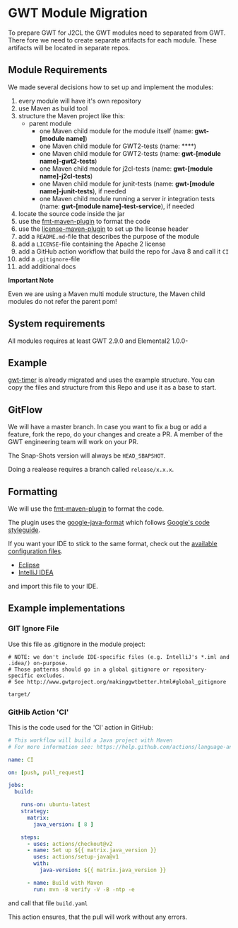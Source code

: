 # GWT Module Migration
To prepare GWT for J2CL the GWT modules need to separated from GWT.
There fore we need to create separate artifacts for each module. These artifacts will be located in separate repos.

## Module Requirements
We made several decisions how to set up and implement the modules:

1. every module will have it's own repository
2. use Maven as build tool
3. structure the Maven project like this:
    * parent module
        * one Maven child module for the module itself (name: **gwt-[module name]**)
        * one Maven child module for GWT2-tests (name: ****)
        * one Maven child module for GWT2-tests (name: **gwt-[module name]-gwt2-tests**)
        * one Maven child module for j2cl-tests (name: **gwt-[module name]-j2cl-tests**)
        * one Maven child module for junit-tests (name: **gwt-[module name]-junit-tests**), if needed
        * one Maven child module running a server ir integration tests (name: **gwt-[module name]-test-service**), if needed
4. locate the source code inside the jar
5. use the [fmt-maven-plugin](https://github.com/coveooss/fmt-maven-plugin) to format the code
6. use the [license-maven-plugin](https://github.com/mycila/license-maven-plugin) to set up the license header
7. add a `README.md`-file that describes the purpose of the module
8. add a `LICENSE`-file containing the Apache 2 license
9. add a GitHub action workflow that build the repo for Java 8 and call it `CI`
11. add a `.gitignore`-file
12. add additional docs

**Important Note**

Even we are using a Maven multi module structure, the Maven child modules do not refer the parent pom!

## System requirements
All modules requires at least GWT 2.9.0 and Elemental2 1.0.0-


## Example
[gwt-timer](https://github.com/FrankHossfeld/gwt-timer) is already migrated and uses the example structure. You can copy the files and structure from this Repo and use it as a base to start.

## GitFlow
We will have a master branch. In case you want to fix a bug or add a feature, fork the repo, do your changes and create a PR. A member of the GWT engineering team will work on your PR.

The Snap-Shots version will always be `HEAD_SBAPSHOT`.

Doing a realease requires a branch called `release/x.x.x`.

## Formatting
We will use the [fmt-maven-plugin](https://github.com/coveooss/fmt-maven-plugin) to format the code.

The plugin uses the [google-java-format](https://github.com/google/google-java-format) which follows [Google's code styleguide](https://google.github.io/styleguide/javaguide.html).

If you want your IDE to stick to the same format, check out the [available configuration files](https://github.com/google/styleguide).

* [Eclipse](https://github.com/google/styleguide/blob/gh-pages/eclipse-java-google-style.xml)
* [IntelliJ IDEA](https://github.com/google/styleguide/blob/gh-pages/intellij-java-google-style.xml)

and import this file to your IDE.

## Example implementations

### GIT Ignore File
Use this file as .gitignore in the module project:

```
# NOTE: we don't include IDE-specific files (e.g. IntelliJ's *.iml and .idea/) on-purpose.
# Those patterns should go in a global gitignore or repository-specific excludes.
# See http://www.gwtproject.org/makinggwtbetter.html#global_gitignore

target/
```

### GitHib Action 'CI'
This is the code used for the 'CI' action in GitHub:

```yaml
# This workflow will build a Java project with Maven
# For more information see: https://help.github.com/actions/language-and-framework-guides/building-and-testing-java-with-maven

name: CI

on: [push, pull_request]

jobs:
  build:

    runs-on: ubuntu-latest
    strategy:
      matrix:
        java_version: [ 8 ]

    steps:
      - uses: actions/checkout@v2
      - name: Set up ${{ matrix.java_version }}
        uses: actions/setup-java@v1
        with:
          java-version: ${{ matrix.java_version }}

      - name: Build with Maven
        run: mvn -B verify -V -B -ntp -e
```
and call that file `build.yaml`

This action ensures, that the pull will work without any errors.